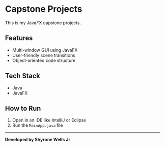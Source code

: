 # Capstone Projects

This is my JavaFX capstone projects.

## Features
- Multi-window GUI using JavaFX
- User-friendly scene transitions
- Object-oriented code structure

## Tech Stack
- Java
- JavaFX

## How to Run
1. Open in an IDE like IntelliJ or Eclipse
2. Run the `MainApp.java` file

---

**Developed by Shyrone Wells Jr**
